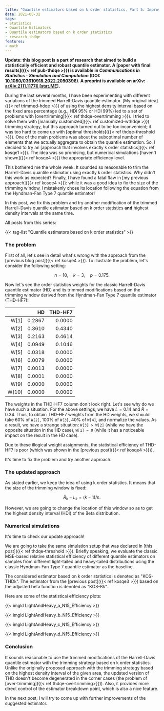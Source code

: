 ```yaml
---
title: "Quantile estimators based on k order statistics, Part 5: Improving trimmed Harrell-Davis quantile estimator"
date: 2021-08-31
tags:
- Statistics
- Quantile Estimators
- Quantile estimators based on k order statistics
- research-thdqe
features:
- math
---
```


**Update: this blog post is a part of research that aimed to build a statistically efficient and robust quantile estimator.
  A [paper with final results]({{< ref pub-thdqe >}}) is available in *Communications in Statistics - Simulation and Computation* (DOI: [10.1080/03610918.2022.2050396](https://www.tandfonline.com/doi/abs/10.1080/03610918.2022.2050396)).
  A preprint is available on arXiv: [arXiv:2111.11776 [stat.ME]](https://arxiv.org/abs/2111.11776).**

During the last several months,
  I have been experimenting with different variations of the trimmed Harrell-Davis quantile estimator.
[My original idea]({{< ref trimmed-hdqe >}})
  of using the highest density interval based on the fixed area percentage (e.g., HDI 95% or HDI 99%)
  led to a set of problems with [overtrimming]({{< ref thdqe-overtrimming >}}).
I tried to solve them with [manually customized]({{< ref customized-wthdqe >}}) trimming strategy,
  but this approach turned out to be too inconvenient;
  it was too hard to come up with [optimal thresholds]({{< ref thdqe-threshold >}}).
One of the main problems was about the suboptimal number of elements
  that we actually aggregate to obtain the quantile estimation.
So, I decided to try an [approach that involves exactly k order statistics]({{< ref kosqe1 >}}).
The idea was so promising,
  but numerical simulations [haven't shown]({{< ref kosqe4 >}}) the appropriate efficiency level.

This bothered me the whole week.
It sounded so reasonable to trim the Harrell-Davis quantile estimator using exactly k order statistics.
Why didn't this work as expected?
Finally, I have found a fatal flaw in [my previous approach]({{< ref kosqe4 >}}):
  while it was a good idea to fix the size of the trimming window,
  I mistakenly chose its location following the equation from the Hyndman-Fan Type 7 quantile estimator!

In this post, we fix this problem and try another modification of the trimmed Harrell-Davis quantile estimator based on
  k order statistics **and** highest density intervals at the same time.

<!--more-->

All posts from this series:

{{< tag-list "Quantile estimators based on k order statistics" >}}

### The problem

First of all, let's see in detail what's wrong with the approach from the [previous blog post]({{< ref kosqe4 >}}).
To illustrate the problem, let's consider the following setting:

$$
n = 10, \quad k = 3, \quad p = 0.175.
$$

Now let's see the order statistics weights for the classic Harrell-Davis quantile estimator (HD)
  and its trimmed modifications
  based on the trimming window derived from the Hyndman-Fan Type 7 quantile estimator (THD-HF7):

|       |     HD | THD-HF7 |
| ----: | -----: | ------: |
|  W[1] | 0.2867 |  0.0000 |
|  W[2] | 0.3610 |  0.4340 |
|  W[3] | 0.2163 |  0.4614 |
|  W[4] | 0.0949 |  0.1046 |
|  W[5] | 0.0318 |  0.0000 |
|  W[6] | 0.0079 |  0.0000 |
|  W[7] | 0.0013 |  0.0000 |
|  W[8] | 0.0001 |  0.0000 |
|  W[9] | 0.0000 |  0.0000 |
| W[10] | 0.0000 |  0.0000 |

The weights in the THD-HF7 column don't look right.
Let's see why do we have such a situation.
For the above settings, we have $L = 0.14$ and $R=0.34$.
Thus, to obtain THD-HF7 weights from the HD weights,
  we should take 60% of `W[2]`, 100% of `W[3]`, 40% of `W[4]`, and normalize the values.
As a result, we have a strange situation: `W[3] > W[2]` (while we have the opposite situation in the HD case),
  `W[1] = 0` (while it has a noticeable impact on the result in the HD case).

Due to these illogical weight assignments, the statistical efficiency of THD-HF7 is poor
  (which was shown in the [previous post]({{< ref kosqe4 >}})).

It's time to fix the problem and try another approach.

### The updated approach

As stated earlier, we keep the idea of using k order statistics.
It means that the size of the trimming window is fixed:

$$
R_k - L_k = (k - 1) / n.
$$

However, we are going to change the location of this window
  so as to get the highest density interval (HDI) of the Beta distribution.

### Numerical simulations

It's time to check our update approach!

We are going to take the same simulation setup that was declared in [this post]({{< ref thdqe-threshold >}}).
Briefly speaking, we evaluate the classic MSE-based relative statistical efficiency of different quantile estimators
  on samples from different light-tailed and heavy-tailed distributions
  using the classic Hyndman-Fan Type 7 quantile estimator as the baseline.

The considered estimator based on k order statistics is denoted as "KOS-THDk".
The estimator from the [previous post]({{< ref kosqe3 >}}) based on the adjusted beta function is denoted as "KOS-Bk".

Here are some of the statistical efficiency plots:

{{< imgld LightAndHeavy_a_N15_Efficiency >}}

{{< imgld LightAndHeavy_b_N15_Efficiency >}}

{{< imgld LightAndHeavy_c_N15_Efficiency >}}

{{< imgld LightAndHeavy_d_N15_Efficiency >}}

### Conclusion

It sounds reasonable to use the trimmed modifications of the Harrell-Davis quantile estimator with the trimming strategy
  based on k order statistics.
Unlike the originally proposed approach with the trimming strategy
  based on the highest density interval of the given area,
  the updated version of THD doesn't become degenerated in the corner cases
  (the problem of [over-trimming]({{< ref thdqe-overtrimming>}})).
Also, it provides more direct control of the estimator breakdown point, which is also a nice feature.

In the next post, I will try to come up with further improvements of the suggested estimator.
